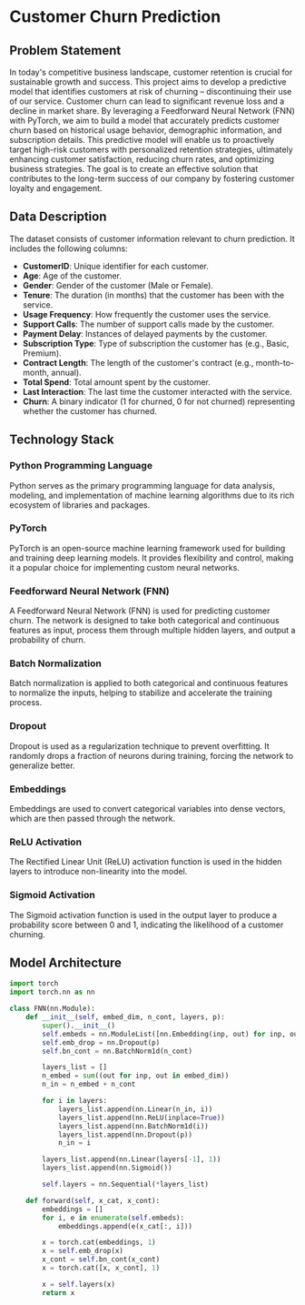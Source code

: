 # Customer Churn Prediction

## Problem Statement

In today's competitive business landscape, customer retention is crucial for sustainable growth and success. This project aims to develop a predictive model that identifies customers at risk of churning – discontinuing their use of our service. Customer churn can lead to significant revenue loss and a decline in market share. By leveraging a Feedforward Neural Network (FNN) with PyTorch, we aim to build a model that accurately predicts customer churn based on historical usage behavior, demographic information, and subscription details. This predictive model will enable us to proactively target high-risk customers with personalized retention strategies, ultimately enhancing customer satisfaction, reducing churn rates, and optimizing business strategies. The goal is to create an effective solution that contributes to the long-term success of our company by fostering customer loyalty and engagement.

## Data Description

The dataset consists of customer information relevant to churn prediction. It includes the following columns:

- **CustomerID**: Unique identifier for each customer.
- **Age**: Age of the customer.
- **Gender**: Gender of the customer (Male or Female).
- **Tenure**: The duration (in months) that the customer has been with the service.
- **Usage Frequency**: How frequently the customer uses the service.
- **Support Calls**: The number of support calls made by the customer.
- **Payment Delay**: Instances of delayed payments by the customer.
- **Subscription Type**: Type of subscription the customer has (e.g., Basic, Premium).
- **Contract Length**: The length of the customer's contract (e.g., month-to-month, annual).
- **Total Spend**: Total amount spent by the customer.
- **Last Interaction**: The last time the customer interacted with the service.
- **Churn**: A binary indicator (1 for churned, 0 for not churned) representing whether the customer has churned.

## Technology Stack

### Python Programming Language
Python serves as the primary programming language for data analysis, modeling, and implementation of machine learning algorithms due to its rich ecosystem of libraries and packages.

### PyTorch
PyTorch is an open-source machine learning framework used for building and training deep learning models. It provides flexibility and control, making it a popular choice for implementing custom neural networks.

### Feedforward Neural Network (FNN)
A Feedforward Neural Network (FNN) is used for predicting customer churn. The network is designed to take both categorical and continuous features as input, process them through multiple hidden layers, and output a probability of churn.

### Batch Normalization
Batch normalization is applied to both categorical and continuous features to normalize the inputs, helping to stabilize and accelerate the training process.

### Dropout
Dropout is used as a regularization technique to prevent overfitting. It randomly drops a fraction of neurons during training, forcing the network to generalize better.

### Embeddings
Embeddings are used to convert categorical variables into dense vectors, which are then passed through the network.

### ReLU Activation
The Rectified Linear Unit (ReLU) activation function is used in the hidden layers to introduce non-linearity into the model.

### Sigmoid Activation
The Sigmoid activation function is used in the output layer to produce a probability score between 0 and 1, indicating the likelihood of a customer churning.

## Model Architecture

```python
import torch
import torch.nn as nn

class FNN(nn.Module):
    def __init__(self, embed_dim, n_cont, layers, p):
        super().__init__()
        self.embeds = nn.ModuleList([nn.Embedding(inp, out) for inp, out in embed_dim])
        self.emb_drop = nn.Dropout(p)
        self.bn_cont = nn.BatchNorm1d(n_cont)

        layers_list = []
        n_embed = sum((out for inp, out in embed_dim))
        n_in = n_embed + n_cont

        for i in layers:
            layers_list.append(nn.Linear(n_in, i))
            layers_list.append(nn.ReLU(inplace=True))
            layers_list.append(nn.BatchNorm1d(i))
            layers_list.append(nn.Dropout(p))
            n_in = i

        layers_list.append(nn.Linear(layers[-1], 1))
        layers_list.append(nn.Sigmoid())

        self.layers = nn.Sequential(*layers_list)

    def forward(self, x_cat, x_cont):
        embeddings = []
        for i, e in enumerate(self.embeds):
            embeddings.append(e(x_cat[:, i]))

        x = torch.cat(embeddings, 1)
        x = self.emb_drop(x)
        x_cont = self.bn_cont(x_cont)
        x = torch.cat([x, x_cont], 1)

        x = self.layers(x)
        return x
